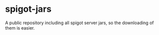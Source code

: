# spigot-jars
A public repository including all spigot server jars, so the downloading of them is easier.

